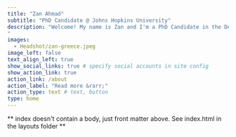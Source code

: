 ```yaml
---
title: "Zan Ahmad"
subtitle: "PhD Candidate @ Johns Hopkins University"
description: "Welcome! My name is Zan and I'm a PhD Candidate in the Department of Applied Mathematics and Statistics at Johns Hopkins University. My research interests (broadly) lie in the intersection of statistical learning, computational modeling and medicine/biology. You can find more details about my work on this site.  
"
images:
  - Headshot/zan-greece.jpeg
image_left: false
text_align_left: true
show_social_links: true # specify social accounts in site config
show_action_link: true
action_link: /about
action_label: "Read more &rarr;"
action_type: text # text, button
type: home
---
```


** index doesn't contain a body, just front matter above.
See index.html in the layouts folder **
